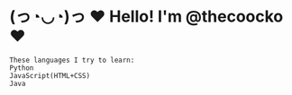 # 																		 											(っ◔◡◔)っ ♥ Hello! I'm @thecoocko ♥

	These languages I try to learn:
	Python
	JavaScript(HTML+CSS)
	Java
	
